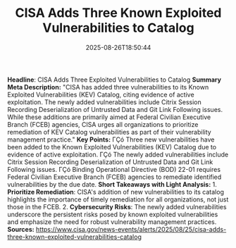 ﻿---
title: "CISA Adds Three Known Exploited Vulnerabilities to Catalog"
date: "2025-08-26T18:50:44"
category: "Markets"
summary: ""
slug: "cisa adds three known exploited vulnerabilities to catalog"
source_urls:
  - "https://www.cisa.gov/news-events/alerts/2025/08/25/cisa-adds-three-known-exploited-vulnerabilities-catalog"
seo:
  title: "CISA Adds Three Known Exploited Vulnerabilities to Catalog | Hash n Hedge"
  description: ""
  keywords: ["news", "markets", "brief"]
---
**Headline**:  CISA Adds Three Exploited Vulnerabilities to Catalog  **Summary Meta Description:** "CISA has added three vulnerabilities to its Known Exploited Vulnerabilities (KEV) Catalog, citing evidence of active exploitation. The newly added vulnerabilities include Citrix Session Recording Deserialization of Untrusted Data and Git Link Following issues. While these additions are primarily aimed at Federal Civilian Executive Branch (FCEB) agencies, CISA urges all organizations to prioritize remediation of KEV Catalog vulnerabilities as part of their vulnerability management practice."  **Key Points:**  ΓÇó Three new vulnerabilities have been added to the Known Exploited Vulnerabilities (KEV) Catalog due to evidence of active exploitation. ΓÇó The newly added vulnerabilities include Citrix Session Recording Deserialization of Untrusted Data and Git Link Following issues. ΓÇó Binding Operational Directive (BOD) 22-01 requires Federal Civilian Executive Branch (FCEB) agencies to remediate identified vulnerabilities by the due date.  **Short Takeaways with Light Analysis:**  1. **Prioritize Remediation**: CISA's addition of new vulnerabilities to its catalog highlights the importance of timely remediation for all organizations, not just those in the FCEB. 2. **Cybersecurity Risks**: The newly added vulnerabilities underscore the persistent risks posed by known exploited vulnerabilities and emphasize the need for robust vulnerability management practices.  **Sources:** https://www.cisa.gov/news-events/alerts/2025/08/25/cisa-adds-three-known-exploited-vulnerabilities-catalog 
